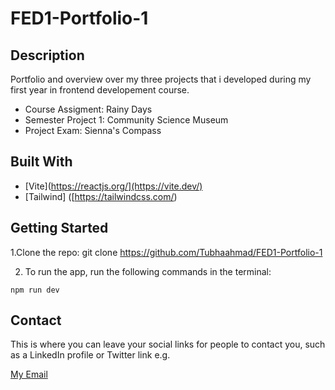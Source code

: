 # FED1-Portfolio-1

## Description
Portfolio and overview over my three projects that i developed during my first year in frontend developement course.
- Course Assigment: Rainy Days
- Semester Project 1: Community Science Museum
- Project Exam: Sienna's Compass

## Built With
- [Vite](https://reactjs.org/](https://vite.dev/)
- [Tailwind] ([https://tailwindcss.com/)
  

## Getting Started
1.Clone the repo: 
git clone https://github.com/Tubhaahmad/FED1-Portfolio-1

2. To run the app, run the following commands in the terminal:
```
npm run dev
```


## Contact

This is where you can leave your social links for people to contact you, such as a LinkedIn profile or Twitter link e.g.

[My Email](toubha.ah@hotmail.com)



